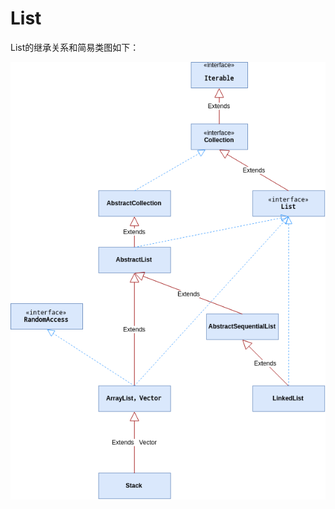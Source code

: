 # List   
List的继承关系和简易类图如下：
   
![image](https://github.com/lyfZhixing/lyfZhixing.github.io/blob/hexo/images/Collection/List.png?raw=true)